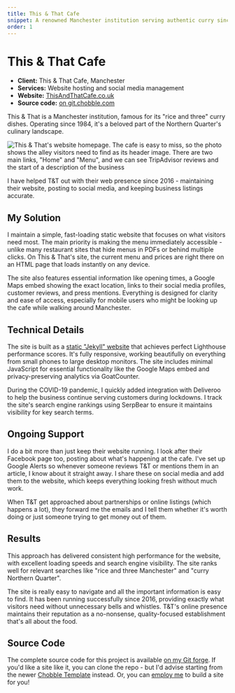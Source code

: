 ```yaml
---
title: This & That Cafe
snippet: A renowned Manchester institution serving authentic curry since 1984
order: 1
---
```


# This & That Cafe

- **Client:** This & That Cafe, Manchester
- **Services:** Website hosting and social media management
- **Website:** [ThisAndThatCafe.co.uk](https://thisandthatcafe.co.uk)
- **Source code:** [on git.chobble.com](https://git.chobble.com/hosted-by-chobble/this-and-that)

This & That is a Manchester institution, famous for its "rice and three" curry dishes. Operating since 1984, it's a beloved part of the Northern Quarter's culinary landscape.

![This & That's website homepage. The cafe is easy to miss, so the photo shows the alley visitors need to find as its header image. There are two main links, "Home" and "Menu", and we can see TripAdvisor reviews and the start of a description of the business](/assets/examples/this-and-that.png)

I have helped T&T out with their web presence since 2016 - maintaining their website, posting to social media, and keeping business listings accurate.

## My Solution

I maintain a simple, fast-loading static website that focuses on what visitors need most. The main priority is making the menu immediately accessible - unlike many restaurant sites that hide menus in PDFs or behind multiple clicks. On This & That's site, the current menu and prices are right there on an HTML page that loads instantly on any device.

The site also features essential information like opening times, a Google Maps embed showing the exact location, links to their social media profiles, customer reviews, and press mentions. Everything is designed for clarity and ease of access, especially for mobile users who might be looking up the cafe while walking around Manchester.

## Technical Details

The site is built as a [static "Jekyll" website](/services/static-websites/) that achieves perfect Lighthouse performance scores. It's fully responsive, working beautifully on everything from small phones to large desktop monitors. The site includes minimal JavaScript for essential functionality like the Google Maps embed and privacy-preserving analytics via GoatCounter.

During the COVID-19 pandemic, I quickly added integration with Deliveroo to help the business continue serving customers during lockdowns. I track the site's search engine rankings using SerpBear to ensure it maintains visibility for key search terms.

## Ongoing Support

I do a bit more than just keep their website running. I look after their Facebook page too, posting about what's happening at the cafe. I've set up Google Alerts so whenever someone reviews T&T or mentions them in an article, I know about it straight away. I share these on social media and add them to the website, which keeps everything looking fresh without much work.

When T&T get approached about partnerships or online listings (which happens a lot), they forward me the emails and I tell them whether it's worth doing or just someone trying to get money out of them.

## Results

This approach has delivered consistent high performance for the website, with excellent loading speeds and search engine visibility. The site ranks well for relevant searches like "rice and three Manchester" and "curry Northern Quarter".

The site is really easy to navigate and all the important information is easy to find. It has been running successfully since 2016, providing exactly what visitors need without unnecessary bells and whistles. T&T's online presence maintains their reputation as a no-nonsense, quality-focused establishment that's all about the food.

## Source Code

The complete source code for this project is available [on my Git forge](https://git.chobble.com/hosted-by-chobble/this-and-that). If you'd like a site like it, you can clone the repo - but I'd advise starting from the newer [Chobble Template](https://git.chobble.com/chobble/chobble-template) instead. Or, you can [employ me](/contact/) to build a site for you!
